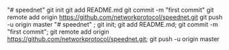"# speednet"  git init git add README.md git commit -m "first commit" git remote add origin https://github.com/networkprotocol/speednet.git git push -u origin master
"# speednet" ; git init; git add README.md; git commit -m "first commit"; git remote add origin https://github.com/networkprotocol/speednet.git; git push -u origin master
